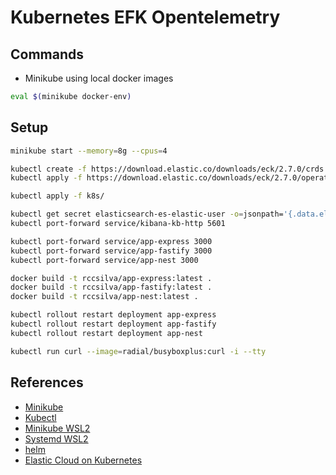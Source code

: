 # Kubernetes EFK Opentelemetry

## Commands

- Minikube using local docker images

```bash
eval $(minikube docker-env)
```

## Setup

```bash
minikube start --memory=8g --cpus=4

kubectl create -f https://download.elastic.co/downloads/eck/2.7.0/crds.yaml
kubectl apply -f https://download.elastic.co/downloads/eck/2.7.0/operator.yaml
```

```bash
kubectl apply -f k8s/

kubectl get secret elasticsearch-es-elastic-user -o=jsonpath='{.data.elastic}' | base64 --decode; echo
kubectl port-forward service/kibana-kb-http 5601

kubectl port-forward service/app-express 3000
kubectl port-forward service/app-fastify 3000
kubectl port-forward service/app-nest 3000

docker build -t rccsilva/app-express:latest .
docker build -t rccsilva/app-fastify:latest .
docker build -t rccsilva/app-nest:latest .

kubectl rollout restart deployment app-express
kubectl rollout restart deployment app-fastify
kubectl rollout restart deployment app-nest
```

```bash
kubectl run curl --image=radial/busyboxplus:curl -i --tty
```

## References

- [Minikube](https://minikube.sigs.k8s.io/docs/start/)
- [Kubectl](https://kubernetes.io/docs/tasks/tools/install-kubectl-linux/)
- [Minikube WSL2](https://www.virtualizationhowto.com/2021/11/install-minikube-in-wsl-2-with-kubectl-and-helm/)
- [Systemd WSL2](https://devblogs.microsoft.com/commandline/systemd-support-is-now-available-in-wsl/)
- [helm](https://helm.sh/docs/intro/install/)
- [Elastic Cloud on Kubernetes](https://www.elastic.co/guide/en/cloud-on-k8s/current/k8s-quickstart.html)